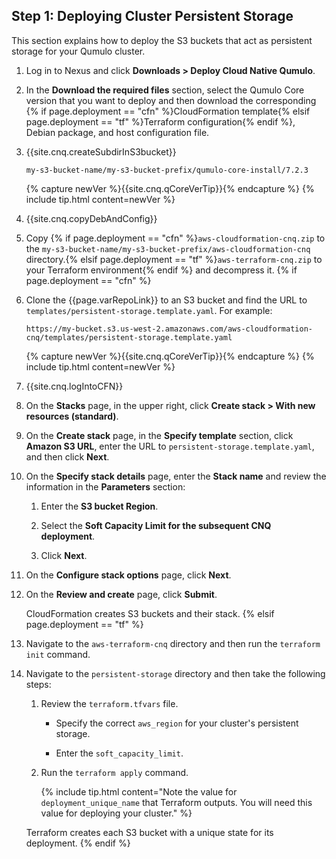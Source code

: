<a id="deploy-persistent-storage"></a>
## Step 1: Deploying Cluster Persistent Storage
This section explains how to deploy the S3 buckets that act as persistent storage for your Qumulo cluster.
1. Log in to Nexus and click **Downloads > Deploy Cloud Native Qumulo**.

1. In the **Download the required files** section, select the Qumulo Core version that you want to deploy and then download the corresponding {% if page.deployment == "cfn" %}CloudFormation template{% elsif page.deployment == "tf" %}Terraform configuration{% endif %}, Debian package, and host configuration file.

1. {{site.cnq.createSubdirInS3bucket}}

   ```
   my-s3-bucket-name/my-s3-bucket-prefix/qumulo-core-install/7.2.3
   ```

   {% capture newVer %}{{site.cnq.qCoreVerTip}}{% endcapture %}
   {% include tip.html content=newVer %}

1. {{site.cnq.copyDebAndConfig}}

1. Copy {% if page.deployment == "cfn" %}`aws-cloudformation-cnq.zip` to the `my-s3-bucket-name/my-s3-bucket-prefix/aws-cloudformation-cnq` directory.{% elsif page.deployment == "tf" %}`aws-terraform-cnq.zip` to your Terraform environment{% endif %} and decompress it.
{% if page.deployment == "cfn" %}
1. Clone the {{page.varRepoLink}} to an S3 bucket and find the URL to `templates/persistent-storage.template.yaml`. For example:

   ```
   https://my-bucket.s3.us-west-2.amazonaws.com/aws-cloudformation-cnq/templates/persistent-storage.template.yaml
   ```

   {% capture newVer %}{{site.cnq.qCoreVerTip}}{% endcapture %}
   {% include tip.html content=newVer %}

1. {{site.cnq.logIntoCFN}}

1. On the **Stacks** page, in the upper right, click **Create stack > With new resources (standard)**.

1. On the **Create stack** page, in the **Specify template** section, click **Amazon S3 URL**, enter the URL to `persistent-storage.template.yaml`, and then click **Next**.

1. On the **Specify stack details** page, enter the **Stack name** and review the information in the **Parameters** section:

   1. Enter the **S3 bucket Region**.

   1. Select the **Soft Capacity Limit for the subsequent CNQ deployment**.
  
   1. Click **Next**.

1. On the **Configure stack options** page, click **Next**.

1. On the **Review and create** page, click **Submit**.

   CloudFormation creates S3 buckets and their stack.
{% elsif page.deployment == "tf" %}
1. Navigate to the `aws-terraform-cnq` directory and then run the `terraform init` command.

1. Navigate to the `persistent-storage` directory and then take the following steps:

   1. Review the `terraform.tfvars` file.

      * Specify the correct `aws_region` for your cluster's persistent storage.
        
      * Enter the `soft_capacity_limit`.

   1. Run the `terraform apply` command.

      {% include tip.html content="Note the value for `deployment_unique_name` that Terraform outputs. You will need this value for deploying your cluster." %}

   Terraform creates each S3 bucket with a unique state for its deployment.
{% endif %}
